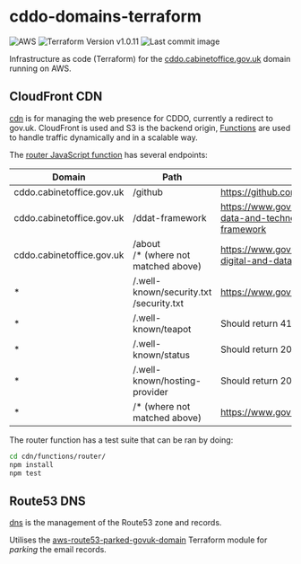 # cddo-domains-terraform

![AWS](https://img.shields.io/badge/AWS-%23FF9900.svg?style=for-the-badge&logo=amazon-aws&logoColor=white)
![Terraform Version v1.0.11](https://img.shields.io/badge/Terraform-v1.0.11-blueviolet?style=for-the-badge&logo=terraform)
![Last commit image](https://img.shields.io/github/last-commit/co-cddo/domain-iac?style=for-the-badge&logo=github)

Infrastructure as code (Terraform) for the [cddo.cabinetoffice.gov.uk](https://cddo.cabinetoffice.gov.uk) domain running on AWS.

## CloudFront CDN

[cdn](cdn/) is for managing the web presence for CDDO, currently a redirect to gov.uk. CloudFront is used and S3 is the backend origin, [Functions](https://aws.amazon.com/blogs/aws/introducing-cloudfront-functions-run-your-code-at-the-edge-with-low-latency-at-any-scale/) are used to handle traffic dynamically and in a scalable way.

The [router JavaScript function](cdn/functions/router/router.js) has several endpoints:

|Domain|Path|Destination/Result|
|---|---|---|
|cddo.cabinetoffice.gov.uk|/github|https://github.com/co-cddo|
|cddo.cabinetoffice.gov.uk|/ddat-framework|https://www.gov.uk/government/collections/digital-data-and-technology-profession-capability-framework|
|cddo.cabinetoffice.gov.uk|/about<br/>/* (where not matched above)|https://www.gov.uk/government/organisations/central-digital-and-data-office/about|
|*|/.well-known/security.txt<br/>/security.txt|https://www.gov.uk/.well-known/security.txt|
|*|/.well-known/teapot|Should return 418 and not a redirect|
|*|/.well-known/status|Should return 200 and not a redirect|
|*|/.well-known/hosting-provider|Should return 200 a link to CloudFront|
|*|/* (where not matched above)|https://www.gov.uk|

The router function has a test suite that can be ran by doing:
``` bash
cd cdn/functions/router/
npm install
npm test
```

## Route53 DNS

[dns](dns/) is the management of the Route53 zone and records.

Utilises the [aws-route53-parked-govuk-domain](https://github.com/co-cddo/aws-route53-parked-govuk-domain) Terraform module for _parking_ the email records.
